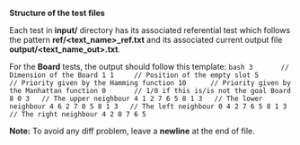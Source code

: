 **Structure of the test files**

Each test in **input/** directory has its associated referential test which
follows the pattern **ref/\<text_name\>_ref.txt** and its associated current
output file **output/\<text_name_out\>.txt**.

For the **Board** tests, the output should follow this template:
    ```bash
    3       // Dimension of the Board
    1 1     // Position of the empty slot
    5       // Priority given by the Hamming function
    10      // Priority given by the Manhattan function
    0       // 1/0 if this is/is not the goal Board
    8 0 3   // The upper neighbour
    4 1 2
    7 6 5
    8 1 3   // The lower neighbour
    4 6 2
    7 0 5
    8 1 3   // The left neighbour
    0 4 2
    7 6 5
    8 1 3   // The right neighbour
    4 2 0
    7 6 5
    ```

**Note:** To avoid any diff problem, leave a **newline** at the end of file.

